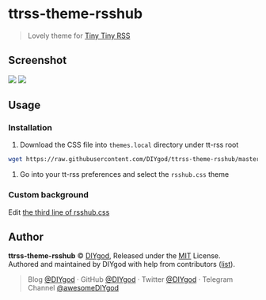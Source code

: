 # ttrss-theme-rsshub

> Lovely theme for [Tiny Tiny RSS](https://tt-rss.org/)

## Screenshot

![](https://i.loli.net/2019/05/03/5ccc5ab63bf77.jpg)
![](https://i.loli.net/2019/05/03/5ccc5ab66fbf0.jpg)

## Usage

### Installation

1. Download the CSS file into `themes.local` directory under tt-rss root

```sh
wget https://raw.githubusercontent.com/DIYgod/ttrss-theme-rsshub/master/dist/rsshub.css
```

1. Go into your tt-rss preferences and select the `rsshub.css` theme

### Custom background

Edit [the third line of rsshub.css](https://github.com/DIYgod/ttrss-theme-rsshub/blob/master/dist/rsshub.css#L3)

## Author

**ttrss-theme-rsshub** © [DIYgod](https://github.com/DIYgod), Released under the [MIT](./LICENSE) License.<br>
Authored and maintained by DIYgod with help from contributors ([list](https://github.com/DIYgod/ttrss-theme-rsshub/contributors)).

> Blog [@DIYgod](https://diygod.me) · GitHub [@DIYgod](https://github.com/DIYgod) · Twitter [@DIYgod](https://twitter.com/DIYgod) · Telegram Channel [@awesomeDIYgod](https://t.me/awesomeDIYgod)
